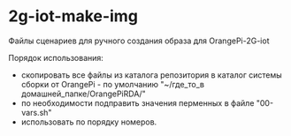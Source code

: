 # 2g-iot-make-img
Файлы сценариев для ручного создания образа для OrangePi-2G-iot

Порядок использования:
 - скопировать все файлы из каталога репозитория в каталог системы сборки от OrangePi - по умолчанию "~/где_то_в домашней_папке/OrangePiRDA/"
 - по необходимости подправить значения перменных в файле "00-vars.sh"
 - использовать по порядку номеров.
